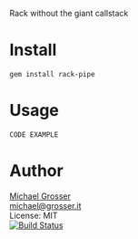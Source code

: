 Rack without the giant callstack

Install
=======

    gem install rack-pipe

Usage
=====

    CODE EXAMPLE

Author
======
[Michael Grosser](http://grosser.it)<br/>
michael@grosser.it<br/>
License: MIT<br/>
[![Build Status](https://travis-ci.org/grosser/rack-pipe.png)](https://travis-ci.org/grosser/rack-pipe)
